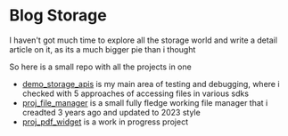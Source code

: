 # Blog Storage

 I haven't got much time to explore all the storage world and write a detail article on it, as its a much bigger pie than i thought
 
So here is a small repo with all the projects in one 
- [demo_storage_apis](/demo_storageapis) is my main area of testing and debugging, where i checked with 5 approaches of accessing files in various sdks
- [proj_file_manager](/proj_file_manager) is a small fully fledge working file manager that i creadted 3 years ago and updated to 2023 style
- [proj_pdf_widget](/proj_pdfwidget) is a work in progress project
